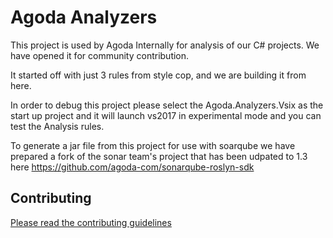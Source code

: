 # Agoda Analyzers

This project is used by Agoda Internally for analysis of our C# projects. We have opened it for community contribution.

It started off with just 3 rules from style cop, and we are building it from here.

In order to debug this project please select the Agoda.Analyzers.Vsix as the start up project and it will launch vs2017 in experimental mode and you can test the Analysis rules.

To generate a jar file from this project for use with soarqube we have prepared a fork of the sonar team's project that has been udpated to 1.3 here https://github.com/agoda-com/sonarqube-roslyn-sdk

## Contributing

[Please read the contributing guidelines](CONTRIBUTING.md)